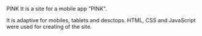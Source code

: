 PINK
It is a site for a mobile app "PINK".

It is adaptive for mobiles, tablets and desctops.
HTML, CSS and JavaScript were used for creating of the site.